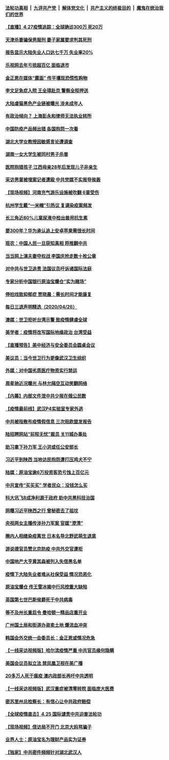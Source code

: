 

####  [法轮功真相](../../../../basic/blob/master/README.md?t=04272131) &nbsp;|&nbsp; [九评共产党](../../../../9ping.md/blob/master/README.md?t=04272131) &nbsp;|&nbsp; [解体党文化](../../../../jtdwh.md/blob/master/README.md?t=04272131)  &nbsp;|&nbsp; [共产主义的终极目的](../../../../gczydzjmd.md/blob/master/README.md?t=04272131) &nbsp;|&nbsp; [魔鬼在统治我们的世界](../../../../mgztzwmdsj.md/blob/master/README.md?t=04272131) 

#### [【直播】4.27疫情追踪：全球确诊300万 死20万](../pages/nsc413/n12064591.md?t=04272131) 

#### [天津杀妻骗保男服刑 妻子家属要求判其死刑](../pages/nsc413/n12064397.md?t=04272131) 


#### [报告显示大陆失业人口达七千万 失业率20%](../pages/nsc413/n12064518.md?t=04272131) 

#### [乐视网去年亏损超百亿 面临退市](../pages/nsc413/n12063853.md?t=04272131) 

#### [金正恩在媒体“露面” 传平壤现恐慌性购物](../pages/nsc413/n12064316.md?t=04272131) 

#### [李文足急症入院 王全璋赴京 警察全程押送](../pages/nsc413/n12064262.md?t=04272131) 

#### [大陆虐猫黑色产业链被曝光 涉未成年人](../pages/nsc413/n12064277.md?t=04272131) 

#### [有政治倾向？ 上海彭永和律师无法执业转所](../pages/nsc413/n12064178.md?t=04272131) 

#### [中国防疫产品频出错 各国抱怨一次看](../pages/nsc413/n12064070.md?t=04272131) 

#### [湖北大学女教授因敏感言论遭调查](../pages/nsc413/n12064054.md?t=04272131) 

#### [湖南一女大学生被同村男子杀害](../pages/nsc413/n12064204.md?t=04272131) 

#### [医院抱错孩子 江西母亲28年后发现儿子非亲生](../pages/nsc413/n12064173.md?t=04272131) 

#### [采访男童被埋案记者遭殴 中共党媒不实报导挨轰](../pages/nsc413/n12063921.md?t=04272131) 

#### [【现场视频】河南充气游乐设施被吹翻 6童受伤](../pages/nsc413/n12063894.md?t=04272131) 

#### [杭州学生戴“一米帽”引热议 复课染疫案频发](../pages/nsc413/n12063528.md?t=04272131) 

#### [长三角近80%儿童尿液中检出兽用抗生素](../pages/nsc413/n12063573.md?t=04272131) 

#### [要300年？华为承认追上安卓苹果需很长时间](../pages/nsc413/n12063200.md?t=04272131) 

#### [班农：中国人民一旦获知真相 将推翻中共](../pages/nsc413/n12063472.md?t=04272131) 

#### [当当网上演夫妻夺权战 李国庆抢走数十枚公章](../pages/nsc413/n12063355.md?t=04272131) 

#### [对中共与世卫追责 法国议员吁诉诸国际法庭](../pages/nsc413/n12063439.md?t=04272131) 

#### [专家分析中国银行原油宝爆仓“实为赌场”](../pages/nsc413/n12063437.md?t=04272131) 

#### [停拍戏致抑郁症 贾晓晨：需长时间才能康复](../pages/nsc413/n12063056.md?t=04272131) 

#### [每日三退声明精选（2020/04/26）](../pages/nsc413/n12063549.md?t=04272131) 

#### [澳媒：世卫拒听台湾示警 致疫情肆虐全球](../pages/nsc413/n12063448.md?t=04272131) 

#### [美学者：疫情将改写国际地缘政治 台湾受益](../pages/nsc413/n12063418.md?t=04272131) 

#### [【直播预告】美中经济与安全委员会圆桌会议](../pages/nsc413/n12063271.md?t=04272131) 

#### [美议员：当今世卫行为更像武汉卫生组织](../pages/nsc413/n12063277.md?t=04272131) 

#### [外媒：对中国劣质医疗物资实行禁运](../pages/nsc413/n12063396.md?t=04272131) 

#### [周星驰近况曝光 与林允隔空互动笑翻网络](../pages/nsc413/n12062937.md?t=04272131) 

#### [【内幕】内部文件泄中共少报在俄公民数](../pages/nsc413/n12051963.md?t=04272131) 

#### [【疫情最前线】武汉P4实验室专家外逃](../pages/nsc413/n12063166.md?t=04272131) 

#### [中共被指散布疫情假信息 三次阻欧盟发报告](../pages/nsc413/n12063132.md?t=04272131) 

#### [陆招聘网站“前程无忧”裁员 关11城办事处](../pages/nsc413/n12063063.md?t=04272131) 

#### [助习拿下孙力军 王小洪或任公安部长](../pages/nsc413/n12063099.md?t=04272131) 

#### [习近平到陕西 当地访民抱怨遭打压鸡犬不宁](../pages/nsc413/n12062452.md?t=04272131) 

#### [陆媒：原油宝逾6万投资客恐亏蚀上百亿元](../pages/nsc413/n12062944.md?t=04272131) 

#### [中共宣传“买买买” 学者民众：没钱怎么买](../pages/nsc413/n12062907.md?t=04272131) 

#### [科大讯飞8成净利源于政府 助中共黑科技治国](../pages/nsc413/n12062848.md?t=04272131) 

#### [网曝习近平陕西之行 曾秘密去了祖坟](../pages/nsc413/n12062941.md?t=04272131) 

#### [央视两女主播传涉孙力军案 官媒“澄清”](../pages/nsc413/n12062931.md?t=04272131) 

#### [圈内人相继染疫离世 日本名导北野武萌生退意](../pages/nsc413/n12062791.md?t=04272131) 

#### [游说德官员赞北京防疫 中共外交官遭拒](../pages/nsc413/n12062802.md?t=04272131) 

#### [中国地产大亨黄其森被列入失信黑名单](../pages/nsc413/n12062616.md?t=04272131) 

#### [疫情下大陆失业者难从社保受益 情况恐恶化](../pages/nsc413/n12062625.md?t=04272131) 

#### [原油宝爆仓 传王雪冰揭中行风控重大缺陷](../pages/nsc413/n12062556.md?t=04272131) 

#### [英国第七世巴斯侯爵死于中共病毒](../pages/nsc413/n12062217.md?t=04272131) 

#### [等不及州长重启令 曼哈顿一精品店重开业](../pages/nsc413/n12062624.md?t=04272131) 

#### [广州国土局和街道办盗卖土地 爆流血冲突](../pages/nsc413/n12062491.md?t=04272131) 

#### [韩国会外交统一会委员长：金正恩或情况危急](../pages/nsc413/n12062517.md?t=04272131) 

#### [【一线采访视频版】哈尔滨疫情严重 中共官员缘何隐瞒](../pages/nsc413/n12062225.md?t=04272131) 

#### [美国会议员拟立法 禁凤凰卫视在美广播](../pages/nsc413/n12062454.md?t=04272131) 

#### [20多万人死于瘟疫 澳内政部长再吁中共透明](../pages/nsc413/n12062360.md?t=04272131) 

#### [【一线采访视频版】武汉重症被清零转院 面临庞大医费](../pages/nsc413/n12062181.md?t=04272131) 

#### [密苏里州总检察长：有信心让中共政府赔偿](../pages/nsc413/n12062437.md?t=04272131) 

#### [【全球疫情直击】4.25 国际谴责中共迫害法轮功](../pages/nsc413/n12062346.md?t=04272131) 


#### [【现场视频】信访局不开门 北京大妈骂骗子](../pages/nsc413/n12062372.md?t=04272131) 

#### [业界人士：原油宝名为理财产品实为证券](../pages/nsc413/n12061954.md?t=04272131) 

#### [【独家】中共密件频频针对湖北武汉人](../pages/nsc413/n12052032.md?t=04272131) 

